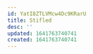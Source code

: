 ```yaml
---
id: YatI8ZTLVMcw4Dc9KRarU
title: Stifled
desc: ''
updated: 1641763740741
created: 1641763740741
---
```



